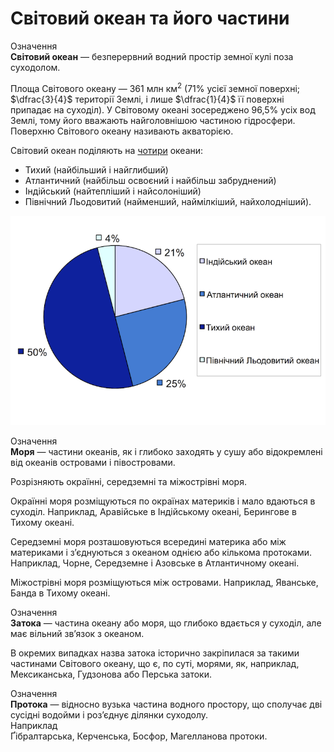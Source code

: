 Свiтовий океан та його частини
==============================

<div class="eoz-wrap">
<span class="eoz">Означення</span>
<div class="eoz-text">
<b>Свiтовий океан</b> — безперервний водний простiр земної кулi поза суходолом.
</div>
</div>

Площа Світового океану — 361 млн км$^{2}$ (71% усієї земної поверхні;
$\dfrac{3}{4}$ території Землі, і лише $\dfrac{1}{4}$ її поверхні
припадає на суходіл). У Світовому океані зосереджено 96,5% усіх вод
Землі, тому його вважають найголовнішою частиною гідросфери. Поверхню
Світового океану називають <span class="p1">акваторією</span>.

Світовий океан поділяють на <u>чотири</u> океани:
<ul>
<li><span class="p1">Тихий</span> (найбільший і найглибший)
<li><span class="p1">Атлантичний</span> (найбільш освоєний і найбільш забруднений)</li>
<li><span class="p1">Індійський</span> (найтепліший і найсолоніший)</li>
<li><span class="p1">Північний Льодовитий</span> (найменший, наймілкіший, найхолодніший).</li>
</ul>

![image](3-2.png)

<div class="eoz-wrap">
<span class="eoz">Означення</span>
<div class="eoz-text">
<b>Моря</b> — частини океанiв, як i глибоко заходять у сушу або вiдокремленi вiд океанiв островами i пiвостровами.
</div>
</div>

Розрізняють <span class="p1">окраїнні</span>, <span class="p1">середземні</span> та <span class="p1">міжострівні</span> моря.

<span class="p1">Окраїнні моря</span> розміщуються по окраїнах материків і мало вдаються в
суходіл. Наприклад, Аравійське в Індійському океані, Берингове в Тихому
океані.

<span class="p1">Середземні моря</span> розташовуються всередині материка або між материками
і з’єднуються з океаном однією або кількома протоками. Наприклад, Чорне,
Середземне і Азовське в Атлантичному океані.

<span class="p1">Міжострівні моря</span> розміщуються між островами. Наприклад, Яванське,
Банда в Тихому океані.

<div class="eoz-wrap">
<span class="eoz">Означення</span>
<div class="eoz-text">
<b>Затока</b> — частина океану або моря, що глибоко вдається у суходiл, але має вiльний зв’язок з океаном.
</div>
</div>

В окремих випадках назва затока історично закріпилася за такими
частинами Світового океану, що є, по суті, морями, як, наприклад,
Мексиканська, Гудзонова або Перська затоки.

<div class="eoz-wrap">
<span class="eoz">Означення</span>
<div class="eoz-text">
<b>Протока</b> — вiдносно вузька частина водного простору, що сполучає двi сусiднi водойми i роз’єднує дiлянки суходолу.
</div>
</div>

<div class="exmpl-wrap">
<span class="exmpl">Наприклад</span>
<div class="exmpl-text">
Ґібралтарська, Керченська, Босфор, Магелланова протоки.
</div>
</div>